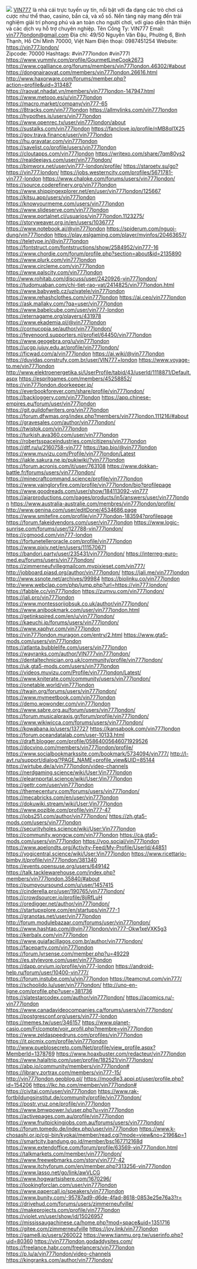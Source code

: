 ![](https://g0v.hackmd.io/_uploads/ryLbKmjXkg.jpg)
<a href="https://vin777.london/">VIN777</a> là nhà cái trực tuyến uy tín, nổi bật với đa dạng các trò chơi cá cược như thể thao, casino, bắn cá, và xổ số. Nền tảng này mang đến trải nghiệm giải trí phong phú và an toàn cho người chơi, với giao diện thân thiện và các dịch vụ hỗ trợ chuyên nghiệp.
Tên Công Ty: VIN777
Email: vin777london@gmail.com
Địa chỉ: 49/50 Nguyễn Văn Đậu, Phường 6, Bình Thạnh, Hồ Chí Minh 70000, Việt Nam
Điện thoại: 0987451254
Website: <a href="https://vin777.london/">https://vin777.london/</a>    
Zipcode:  70000
Hashtags:  #vin777london #vin777l
<a href="https://www.yummly.com/profile/GourmetLineCook2673">https://www.yummly.com/profile/GourmetLineCook2673</a>
<a href="https://www.cgalliance.org/forums/members/vin777london.46302/#about">https://www.cgalliance.org/forums/members/vin777london.46302/#about</a>
<a href="https://dongnairaovat.com/members/vin777london.26616.html">https://dongnairaovat.com/members/vin777london.26616.html</a>
<a href="http://www.haxorware.com/forums/member.php?action=profile&uid=313487">http://www.haxorware.com/forums/member.php?action=profile&uid=313487</a>
<a href="https://raovat.nhadat.vn/members/vin777london-147947.html">https://raovat.nhadat.vn/members/vin777london-147947.html</a>
<a href="https://www.metooo.es/u/vin777london">https://www.metooo.es/u/vin777london</a>
<a href="https://macro.market/company/vin777-65">https://macro.market/company/vin777-65</a>
<a href="https://8tracks.com/vin777london">https://8tracks.com/vin777london</a>
<a href="https://allmylinks.com/vin777london">https://allmylinks.com/vin777london</a>
<a href="https://hypothes.is/users/vin777london">https://hypothes.is/users/vin777london</a>
<a href="https://www.openrec.tv/user/vin777london/about">https://www.openrec.tv/user/vin777london/about</a>
<a href="https://sustalks.com/vin777london">https://sustalks.com/vin777london</a>
<a href="https://fanclove.jp/profile/nMB8ql1X25">https://fanclove.jp/profile/nMB8ql1X25</a>
<a href="https://gov.trava.finance/user/vin777london">https://gov.trava.finance/user/vin777london</a>
<a href="https://hu.gravatar.com/vin777london">https://hu.gravatar.com/vin777london</a>
<a href="https://savelist.co/profile/users/vin777london">https://savelist.co/profile/users/vin777london</a>
<a href="https://cloutapps.com/vin777london">https://cloutapps.com/vin777london</a>
<a href="https://writexo.com/share/7qm80ys2">https://writexo.com/share/7qm80ys2</a>
<a href="https://realdeejays.com/user/vin777london/">https://realdeejays.com/user/vin777london/</a>
<a href="https://bimworx.net/user/vin777-london/profile/">https://bimworx.net/user/vin777-london/profile/</a>
<a href="https://staroetv.su/go?https://vin777.london/">https://staroetv.su/go?https://vin777.london/</a>
<a href="https://jobs.westerncity.com/profiles/5671781-vin777-london">https://jobs.westerncity.com/profiles/5671781-vin777-london</a>
<a href="https://www.chaloke.com/forums/users/vin777london/">https://www.chaloke.com/forums/users/vin777london/</a>
<a href="https://source.coderefinery.org/vin777london">https://source.coderefinery.org/vin777london</a>
<a href="https://www.shippingexplorer.net/en/user/vin777london/125667">https://www.shippingexplorer.net/en/user/vin777london/125667</a>
<a href="https://kitsu.app/users/vin777london">https://kitsu.app/users/vin777london</a>
<a href="https://knowyourmeme.com/users/vin777london">https://knowyourmeme.com/users/vin777london</a>
<a href="https://www.slideserve.com/vin777london">https://www.slideserve.com/vin777london</a>
<a href="https://www.portalnet.cl/usuarios/vin777london.1123275/">https://www.portalnet.cl/usuarios/vin777london.1123275/</a>
<a href="https://storyweaver.org.in/en/users/1036777">https://storyweaver.org.in/en/users/1036777</a>
<a href="https://www.notebook.ai/@vin777london">https://www.notebook.ai/@vin777london</a>
<a href="https://spiderum.com/nguoi-dung/vin777london">https://spiderum.com/nguoi-dung/vin777london</a>
<a href="https://play.eslgaming.com/player/myinfos/20463657/">https://play.eslgaming.com/player/myinfos/20463657/</a>
<a href="https://teletype.in/@vin777london">https://teletype.in/@vin777london</a>
<a href="https://fontstruct.com/fontstructions/show/2584952/vin777-16">https://fontstruct.com/fontstructions/show/2584952/vin777-16</a>
<a href="https://www.chordie.com/forum/profile.php?section=about&id=2135890">https://www.chordie.com/forum/profile.php?section=about&id=2135890</a>
<a href="https://www.plurk.com/vin777london">https://www.plurk.com/vin777london</a>
<a href="https://www.circleme.com/vin777london">https://www.circleme.com/vin777london</a>
<a href="https://www.palscity.com/vin777london">https://www.palscity.com/vin777london</a>
<a href="http://www.rohitab.com/discuss/user/2420926-vin777london/">http://www.rohitab.com/discuss/user/2420926-vin777london/</a>
<a href="https://tudomuaban.com/chi-tiet-rao-vat/2414825/vin777london.html">https://tudomuaban.com/chi-tiet-rao-vat/2414825/vin777london.html</a>
<a href="https://www.babyweb.cz/uzivatele/vin777london">https://www.babyweb.cz/uzivatele/vin777london</a>
<a href="https://www.rehashclothes.com/vin777london">https://www.rehashclothes.com/vin777london</a>
<a href="https://ai.ceo/vin777london">https://ai.ceo/vin777london</a>
<a href="https://ask.mallaky.com/?qa=user/vin777london">https://ask.mallaky.com/?qa=user/vin777london</a>
<a href="https://www.babelcube.com/user/vin777-london">https://www.babelcube.com/user/vin777-london</a>
<a href="https://eternagame.org/players/431978">https://eternagame.org/players/431978</a>
<a href="https://www.ekademia.pl/@vin777london">https://www.ekademia.pl/@vin777london</a>
<a href="https://cornucopia.se/author/vin777london/">https://cornucopia.se/author/vin777london/</a>
<a href="https://feyenoord.supporters.nl/profiel/64450/vin777london">https://feyenoord.supporters.nl/profiel/64450/vin777london</a>
<a href="https://www.geogebra.org/u/vin777london">https://www.geogebra.org/u/vin777london</a>
<a href="https://ucgp.jujuy.edu.ar/profile/vin777london/">https://ucgp.jujuy.edu.ar/profile/vin777london/</a>
<a href="https://ficwad.com/a/vin777london">https://ficwad.com/a/vin777london</a>
<a href="https://ai.wiki/@vin777london">https://ai.wiki/@vin777london</a>
<a href="https://duvidas.construfy.com.br/user/VIN777+london">https://duvidas.construfy.com.br/user/VIN777+london</a>
<a href="https://www.voyage-to.me/vin777london">https://www.voyage-to.me/vin777london</a>
<a href="http://www.elektroenergetika.si/UserProfile/tabid/43/userId/1118871/Default.aspx">http://www.elektroenergetika.si/UserProfile/tabid/43/userId/1118871/Default.aspx</a>
<a href="https://espritgames.com/members/45258852/">https://espritgames.com/members/45258852/</a>
<a href="https://vin777london.doorkeeper.jp/">https://vin777london.doorkeeper.jp/</a>
<a href="https://everbookforever.com/share/profile/vin777london/">https://everbookforever.com/share/profile/vin777london/</a>
<a href="https://backloggery.com/vin777london">https://backloggery.com/vin777london</a>
<a href="https://app.chinese-empires.eu/forum/user/vin777london">https://app.chinese-empires.eu/forum/user/vin777london</a>
<a href="https://git.guildofwriters.org/vin777london">https://git.guildofwriters.org/vin777london</a>
<a href="https://forum.dfwmas.org/index.php?members/vin777london.111216/#about">https://forum.dfwmas.org/index.php?members/vin777london.111216/#about</a>
<a href="https://gravesales.com/author/vin777london/">https://gravesales.com/author/vin777london/</a>
<a href="https://twistok.com/vin777london">https://twistok.com/vin777london</a>
<a href="https://turkish.ava360.com/user/vin777london">https://turkish.ava360.com/user/vin777london</a>
<a href="https://robertsspaceindustries.com/citizens/vin777london">https://robertsspaceindustries.com/citizens/vin777london</a>
<a href="https://dtf.ru/u/2160758-vin777">https://dtf.ru/u/2160758-vin777</a>
<a href="https://tap.bio/@vin777london">https://tap.bio/@vin777london</a>
<a href="https://www.muvizu.com/Profile/vin777london/Latest">https://www.muvizu.com/Profile/vin777london/Latest</a>
<a href="https://jakle.sakura.ne.jp/pukiwiki/?vin777london">https://jakle.sakura.ne.jp/pukiwiki/?vin777london</a>
<a href="https://forum.acronis.com/it/user/763108">https://forum.acronis.com/it/user/763108</a>
<a href="https://www.dokkan-battle.fr/forums/users/vin777london/">https://www.dokkan-battle.fr/forums/users/vin777london/</a>
<a href="https://minecraftcommand.science/profile/vin777london">https://minecraftcommand.science/profile/vin777london</a>
<a href="https://www.vaingloryfire.com/profile/vin777london/bio?profilepage">https://www.vaingloryfire.com/profile/vin777london/bio?profilepage</a>
<a href="https://www.goodreads.com/user/show/184113092-vin777">https://www.goodreads.com/user/show/184113092-vin777</a>
<a href="https://ajarproductions.com/pages/products/in5/answers/user/vin777london">https://ajarproductions.com/pages/products/in5/answers/user/vin777london</a>
<a href="https://www.australia-australie.com/membres/vin777london/profile/">https://www.australia-australie.com/membres/vin777london/profile/</a>
<a href="http://www.genina.com/user/editDone/4534686.page">http://www.genina.com/user/editDone/4534686.page</a>
<a href="https://www.smitefire.com/profile/vin777london-183594?profilepage">https://www.smitefire.com/profile/vin777london-183594?profilepage</a>
<a href="https://forum.fakeidvendors.com/user/vin777london">https://forum.fakeidvendors.com/user/vin777london</a>
<a href="https://www.logic-sunrise.com/forums/user/127788-vin777london/">https://www.logic-sunrise.com/forums/user/127788-vin777london/</a>
<a href="https://cgmood.com/vin777-london">https://cgmood.com/vin777-london</a>
<a href="https://fortunetelleroracle.com/profile/vin777london">https://fortunetelleroracle.com/profile/vin777london</a>
<a href="https://www.pixiv.net/en/users/111570671">https://www.pixiv.net/en/users/111570671</a>
<a href="https://bandori.party/user/235431/vin777london/">https://bandori.party/user/235431/vin777london/</a>
<a href="https://interreg-euro-med.eu/forums/users/vin777london/">https://interreg-euro-med.eu/forums/users/vin777london/</a>
<a href="https://zimmerneufvillegmailcom.mypixieset.com/vin777/">https://zimmerneufvillegmailcom.mypixieset.com/vin777/</a>
<a href="http://jobboard.piasd.org/author/vin777london/">http://jobboard.piasd.org/author/vin777london/</a>
<a href="https://jali.me/vin777london">https://jali.me/vin777london</a>
<a href="http://www.ssnote.net/archives/99984">http://www.ssnote.net/archives/99984</a>
<a href="https://biolinku.co/vin777london">https://biolinku.co/vin777london</a>
<a href="http://www.webclap.com/php/jump.php?url=https://vin777.london/">http://www.webclap.com/php/jump.php?url=https://vin777.london/</a>
<a href="https://fabble.cc/vin777london">https://fabble.cc/vin777london</a>
<a href="https://zumvu.com/vin777london/">https://zumvu.com/vin777london/</a>
<a href="https://jali.pro/vin777london">https://jali.pro/vin777london</a>
<a href="https://www.montessorijobsuk.co.uk/author/vin777london/">https://www.montessorijobsuk.co.uk/author/vin777london/</a>
<a href="https://www.anibookmark.com/user/vin777london.html">https://www.anibookmark.com/user/vin777london.html</a>
<a href="https://getinkspired.com/en/u/vin777london/">https://getinkspired.com/en/u/vin777london/</a>
<a href="https://kaeuchi.jp/forums/users/vin777london/">https://kaeuchi.jp/forums/users/vin777london/</a>
<a href="https://www.xaphyr.com/vin777london">https://www.xaphyr.com/vin777london</a>
<a href="https://vin777london.muragon.com/entry/2.html">https://vin777london.muragon.com/entry/2.html</a>
<a href="https://www.gta5-mods.com/users/vin777london">https://www.gta5-mods.com/users/vin777london</a>
<a href="https://atlanta.bubblelife.com/users/vin777london">https://atlanta.bubblelife.com/users/vin777london</a>
<a href="https://wayranks.com/author/VIN777vin777london/">https://wayranks.com/author/VIN777vin777london/</a>
<a href="https://dentaltechnician.org.uk/community/profile/vin777london/">https://dentaltechnician.org.uk/community/profile/vin777london/</a>
<a href="https://uk.gta5-mods.com/users/vin777london">https://uk.gta5-mods.com/users/vin777london</a>
<a href="https://videos.muvizu.com/Profile/vin777london/Latest/">https://videos.muvizu.com/Profile/vin777london/Latest/</a>
<a href="https://www.kniterate.com/community/users/vin777london/">https://www.kniterate.com/community/users/vin777london/</a>
<a href="https://onetable.world/vin777london">https://onetable.world/vin777london</a>
<a href="https://twain.org/forums/users/vin777london/">https://twain.org/forums/users/vin777london/</a>
<a href="https://www.mymeetbook.com/vin777london">https://www.mymeetbook.com/vin777london</a>
<a href="https://demo.wowonder.com/vin777london">https://demo.wowonder.com/vin777london</a>
<a href="https://www.sabre.org.au/forum/users/vin777london/">https://www.sabre.org.au/forum/users/vin777london/</a>
<a href="https://forum.musicalpraxis.gr/forum/profile/vin777london/">https://forum.musicalpraxis.gr/forum/profile/vin777london/</a>
<a href="https://www.wikiwicca.com/forums/users/vin777london/">https://www.wikiwicca.com/forums/users/vin777london/</a>
<a href="https://kowabana.jp/users/137727">https://kowabana.jp/users/137727</a>
<a href="https://kansabook.com/vin777london">https://kansabook.com/vin777london</a>
<a href="https://forum.oceandatalab.com/user-10133.html">https://forum.oceandatalab.com/user-10133.html</a>
<a href="https://draft.blogger.com/profile/05864005646071929526">https://draft.blogger.com/profile/05864005646071929526</a>
<a href="https://docvino.com/members/vin777london/profile/">https://docvino.com/members/vin777london/profile/</a>
<a href="https://www.socialbookmarkssite.com/bookmark/5734094/vin777/">https://www.socialbookmarkssite.com/bookmark/5734094/vin777/</a>
<a href="http://l-avt.ru/support/dialog/?PAGE_NAME=profile_view&UID=85144">http://l-avt.ru/support/dialog/?PAGE_NAME=profile_view&UID=85144</a>
<a href="https://wirtube.de/a/vin777london/video-channels">https://wirtube.de/a/vin777london/video-channels</a>
<a href="https://nerdgaming.science/wiki/User:Vin777london">https://nerdgaming.science/wiki/User:Vin777london</a>
<a href="https://elearnportal.science/wiki/User:Vin777london">https://elearnportal.science/wiki/User:Vin777london</a>
<a href="https://gettr.com/user/vin777london">https://gettr.com/user/vin777london</a>
<a href="https://themecentury.com/forums/users/vin777london/">https://themecentury.com/forums/users/vin777london/</a>
<a href="https://mecabricks.com/en/user/vin777london">https://mecabricks.com/en/user/vin777london</a>
<a href="https://dokuwiki.stream/wiki/User:Vin777london">https://dokuwiki.stream/wiki/User:Vin777london</a>
<a href="https://www.pozible.com/profile/vin777-47">https://www.pozible.com/profile/vin777-47</a>
<a href="https://jobs251.com/author/vin777london/">https://jobs251.com/author/vin777london/</a>
<a href="https://zh.gta5-mods.com/users/vin777london">https://zh.gta5-mods.com/users/vin777london</a>
<a href="https://securityholes.science/wiki/User:Vin777london">https://securityholes.science/wiki/User:Vin777london</a>
<a href="https://community.wongcw.com/vin777london">https://community.wongcw.com/vin777london</a>
<a href="https://ca.gta5-mods.com/users/vin777london">https://ca.gta5-mods.com/users/vin777london</a>
<a href="https://yoo.social/vin777london">https://yoo.social/vin777london</a>
<a href="https://www.apelondts.org/Activity-Feed/My-Profile/UserId/44851">https://www.apelondts.org/Activity-Feed/My-Profile/UserId/44851</a>
<a href="https://yogicentral.science/wiki/User:Vin777london">https://yogicentral.science/wiki/User:Vin777london</a>
<a href="https://www.ricettario-bimby.it/profile/vin777london/381340">https://www.ricettario-bimby.it/profile/vin777london/381340</a>
<a href="https://events.opensuse.org/users/649142">https://events.opensuse.org/users/649142</a>
<a href="https://talk.tacklewarehouse.com/index.php?members/vin777london.35840/#about">https://talk.tacklewarehouse.com/index.php?members/vin777london.35840/#about</a>
<a href="https://pumpyoursound.com/u/user/1457415">https://pumpyoursound.com/u/user/1457415</a>
<a href="https://cinderella.pro/user/190765/vin777london/">https://cinderella.pro/user/190765/vin777london/</a>
<a href="https://crowdsourcer.io/profile/8jjRfLuH">https://crowdsourcer.io/profile/8jjRfLuH</a>
<a href="https://oredigger.net/author/vin777london/">https://oredigger.net/author/vin777london/</a>
<a href="https://startupxplore.com/en/startups/vin777-1">https://startupxplore.com/en/startups/vin777-1</a>
<a href="https://granotas.net/user/vin777london">https://granotas.net/user/vin777london</a>
<a href="http://forum.modulebazaar.com/forums/user/vin777london/">http://forum.modulebazaar.com/forums/user/vin777london/</a>
<a href="https://www.hashtap.com/@vin777london/vin777-Okw1xeVXK5g3">https://www.hashtap.com/@vin777london/vin777-Okw1xeVXK5g3</a>
<a href="https://kerbalx.com/vin777london">https://kerbalx.com/vin777london</a>
<a href="https://www.guiafacillagos.com.br/author/vin777london/">https://www.guiafacillagos.com.br/author/vin777london/</a>
<a href="https://faceparty.com/vin777london">https://faceparty.com/vin777london</a>
<a href="https://forum.lyrsense.com/member.php?u=49229">https://forum.lyrsense.com/member.php?u=49229</a>
<a href="https://es.stylevore.com/user/vin777london">https://es.stylevore.com/user/vin777london</a>
<a href="https://dapp.orvium.io/profile/vin777-london">https://dapp.orvium.io/profile/vin777-london</a>
<a href="https://android-help.ru/forum/user/10400-vin777/">https://android-help.ru/forum/user/10400-vin777/</a>
<a href="https://forum.instube.com/u/vin777london">https://forum.instube.com/u/vin777london</a>
<a href="https://teamcnut.com/vin777/">https://teamcnut.com/vin777/</a>
<a href="https://schoolido.lu/user/vin777london/">https://schoolido.lu/user/vin777london/</a>
<a href="http://uno-en-ligne.com/profile.php?user=381736">http://uno-en-ligne.com/profile.php?user=381736</a>
<a href="https://slatestarcodex.com/author/vin777london/">https://slatestarcodex.com/author/vin777london/</a>
<a href="https://acomics.ru/-vin777london">https://acomics.ru/-vin777london</a>
<a href="https://www.canadavideocompanies.ca/forums/users/vin777london/">https://www.canadavideocompanies.ca/forums/users/vin777london/</a>
<a href="https://postgresconf.org/users/vin777-london">https://postgresconf.org/users/vin777-london</a>
<a href="https://memes.tw/user/346157">https://memes.tw/user/346157</a>
<a href="https://www.planet-casio.com/Fr/compte/voir_profil.php?membre=vin777london">https://www.planet-casio.com/Fr/compte/voir_profil.php?membre=vin777london</a>
<a href="https://www.zeldaspeedruns.com/profiles/vin777london">https://www.zeldaspeedruns.com/profiles/vin777london</a>
<a href="https://it.picmix.com/profile/vin777london">https://it.picmix.com/profile/vin777london</a>
<a href="http://www.pueblosecreto.com/Net/profile/view_profile.aspx?MemberId=1378769">http://www.pueblosecreto.com/Net/profile/view_profile.aspx?MemberId=1378769</a>
<a href="https://www.hoaxbuster.com/redacteur/vin777london">https://www.hoaxbuster.com/redacteur/vin777london</a>
<a href="https://www.halaltrip.com/user/profile/182521/vin777london/">https://www.halaltrip.com/user/profile/182521/vin777london/</a>
<a href="https://abp.io/community/members/vin777london#">https://abp.io/community/members/vin777london#</a>
<a href="https://library.zortrax.com/members/vin777-15/">https://library.zortrax.com/members/vin777-15/</a>
<a href="http://vin777london.geoblog.pl/">http://vin777london.geoblog.pl/</a>
<a href="https://moodle3.appi.pt/user/profile.php?id=154206">https://moodle3.appi.pt/user/profile.php?id=154206</a>
<a href="https://lkc.hp.com/member/vin777london#">https://lkc.hp.com/member/vin777london#</a>
<a href="https://civitai.com/user/vin777london">https://civitai.com/user/vin777london</a>
<a href="https://www.rak-fortbildungsinstitut.de/community/profile/vin777london/">https://www.rak-fortbildungsinstitut.de/community/profile/vin777london/</a>
<a href="https://postr.yruz.one/profile/vin777london">https://postr.yruz.one/profile/vin777london</a>
<a href="https://www.bmwpower.lv/user.php?u=vin777london">https://www.bmwpower.lv/user.php?u=vin777london</a>
<a href="https://activepages.com.au/profile/vin777london">https://activepages.com.au/profile/vin777london</a>
<a href="https://www.fruitpickingjobs.com.au/forums/users/vin777london/">https://www.fruitpickingjobs.com.au/forums/users/vin777london/</a>
<a href="https://forum.tomedo.de/index.php/user/vin777london">https://forum.tomedo.de/index.php/user/vin777london</a>
<a href="https://www.k-chosashi.or.jp/cgi-bin/kyokai/member/read.cgi?mode=view&no=2196&p=1">https://www.k-chosashi.or.jp/cgi-bin/kyokai/member/read.cgi?mode=view&no=2196&p=1</a>
<a href="https://smartcity.bandung.go.id/member/bsc167712168d">https://smartcity.bandung.go.id/member/bsc167712168d</a>
<a href="https://www.extendoffice.com/forum/profile/63569-vin777london.html">https://www.extendoffice.com/forum/profile/63569-vin777london.html</a>
<a href="https://talkmarkets.com/member/vin777london/">https://talkmarkets.com/member/vin777london/</a>
<a href="https://www.freewebmarks.com/story/vin777-42">https://www.freewebmarks.com/story/vin777-42</a>
<a href="https://www.itchyforum.com/en/member.php?313256-vin777london">https://www.itchyforum.com/en/member.php?313256-vin777london</a>
<a href="https://www.lasso.net/go/link/awVLCG">https://www.lasso.net/go/link/awVLCG</a>
<a href="https://www.hogwartsishere.com/1670296/">https://www.hogwartsishere.com/1670296/</a>
<a href="https://lookingforclan.com/user/vin777london">https://lookingforclan.com/user/vin777london</a>
<a href="https://www.papercall.io/speakers/vin777london">https://www.papercall.io/speakers/vin777london</a>
<a href="https://www.bunity.com/-95787ad9-d6de-4fad-8618-0853e25e76a3?r=">https://www.bunity.com/-95787ad9-d6de-4fad-8618-0853e25e76a3?r=</a>
<a href="https://drivehud.com/forums/users/zimmerneufville/">https://drivehud.com/forums/users/zimmerneufville/</a>
<a href="https://makeprojects.com/profile/vin777london">https://makeprojects.com/profile/vin777london</a>
<a href="https://violet.vn/user/show/id/15026957">https://violet.vn/user/show/id/15026957</a>
<a href="https://mississaugachinese.ca/home.php?mod=space&uid=1351716">https://mississaugachinese.ca/home.php?mod=space&uid=1351716</a>
<a href="https://gitee.com/zimmerneufville">https://gitee.com/zimmerneufville</a>
<a href="https://joy.link/vin777london">https://joy.link/vin777london</a>
<a href="https://game8.jp/users/260022">https://game8.jp/users/260022</a>
<a href="https://www.tianmu.org.tw/userinfo.php?uid=80360">https://www.tianmu.org.tw/userinfo.php?uid=80360</a>
<a href="https://vin777london.godaddysites.com/">https://vin777london.godaddysites.com/</a>
<a href="https://freelance.habr.com/freelancers/vin777london">https://freelance.habr.com/freelancers/vin777london</a>
<a href="https://p.lu/a/vin777london/video-channels">https://p.lu/a/vin777london/video-channels</a>
<a href="https://kingranks.com/author/vin777london/">https://kingranks.com/author/vin777london/</a>
